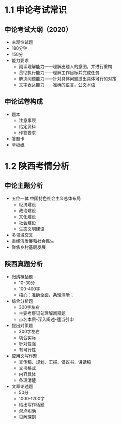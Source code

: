 # 1.1 申论考试常识

## 申论考试大纲（2020）

+ 主观性试题
+ 180分钟
+ 150分
+ 能力要求
  + 阅读理解能力——理解出题人的意图，并进行重构
  + 贯彻执行能力——理解工作目标并完成任务
  + 解决问题能力——针对具体问题提出具体可行的对策
  + 文字表达能力——准确的语言，公文术语

## 申论试卷构成

+ 题本
  + 注意事项
  + 给定资料
  + 作答要求
+ 答题卡
+ 草稿纸

# 1.2 陕西考情分析

## 申论主题分析

+ 五位一体 中国特色社会主义总体布局
  + 经济建设
  + 政治建设
  + 文化建设
  + 社会建设
  + 生态文明建设
+ 多领域交叉
+ 重经济发展和社会民生
+ 聚焦乡村基层发展

## 陕西真题分析

+ 归纳概括题
  + 10-30分
  + 100-400字
  + 核心：准确全面，条理清晰；
+ 综合分析题
  + 300字左右
  + 主要考察词句理解阐释题
  + 点名本质-深入阐述-适当引申
+ 提出对策题
  + 300字左右
  + 切合实际
  + 针对性强
  + 有可行性
+ 应用文写作题
  + 宣传稿、规划、汇报、倡议书、讲话稿
  + 文书格式
  + 内容具体
  + 条理清楚
+ 文章论述题
  + 50分
  + 1000-1200字
  + 给出写作话题
  + 观点明确
  + 见解深刻
